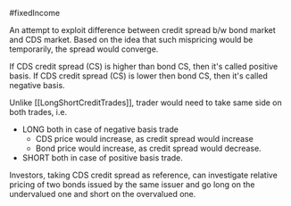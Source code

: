 #fixedIncome 

An attempt to exploit difference between credit spread b/w bond market and CDS market. 
Based on the idea that such mispricing would be temporarily, the spread would converge. 

If CDS credit spread (CS) is higher than bond CS, then it's called positive basis. 
If CDS credit spread (CS) is lower then  bond CS, then it's called negative basis. 

Unlike [[LongShortCreditTrades]], trader would need to take same side on both trades, i.e.
- LONG both in case of negative basis trade 
	- CDS price would increase, as credit spread would increase 
	- Bond price would increase, as credit spread would decrease. 
- SHORT both in case of positive basis trade. 


Investors, taking CDS credit spread as reference, can investigate relative pricing of two bonds issued by the same issuer and go long on the undervalued one and short on the overvalued one. 